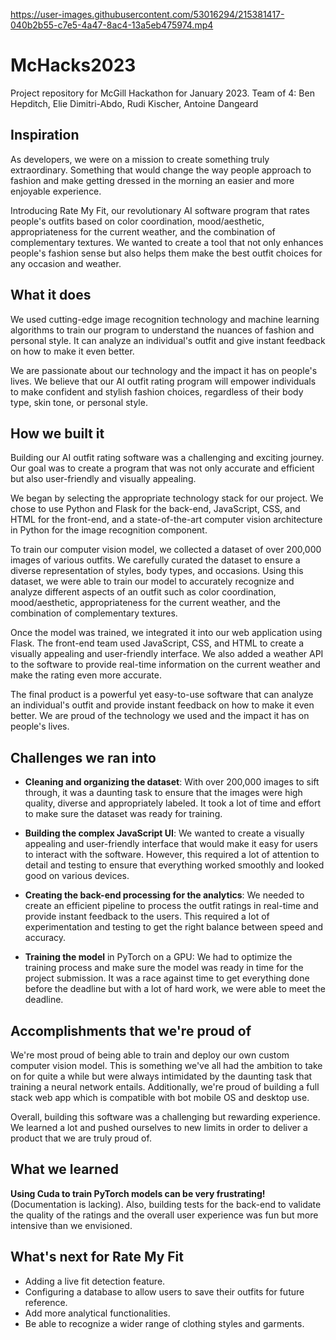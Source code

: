 
https://user-images.githubusercontent.com/53016294/215381417-040b2b55-c7e5-4a47-8ac4-13a5eb475974.mp4

# McHacks2023
Project repository for McGill Hackathon for January 2023. Team of 4: Ben Hepditch, Elie Dimitri-Abdo, Rudi Kischer, Antoine Dangeard

## Inspiration
As developers, we were on a mission to create something truly extraordinary. Something that would change the way people approach to fashion and make getting dressed in the morning an easier and more enjoyable experience.

Introducing Rate My Fit, our revolutionary AI software program that rates people's outfits based on color coordination, mood/aesthetic, appropriateness for the current weather, and the combination of complementary textures. We wanted to create a tool that not only enhances people's fashion sense but also helps them make the best outfit choices for any occasion and weather.

## What it does
We used cutting-edge image recognition technology and machine learning algorithms to train our program to understand the nuances of fashion and personal style. It can analyze an individual's outfit and give instant feedback on how to make it even better.

We are passionate about our technology and the impact it has on people's lives. We believe that our AI outfit rating program will empower individuals to make confident and stylish fashion choices, regardless of their body type, skin tone, or personal style.

## How we built it
Building our AI outfit rating software was a challenging and exciting journey. Our goal was to create a program that was not only accurate and efficient but also user-friendly and visually appealing.

We began by selecting the appropriate technology stack for our project. We chose to use Python and Flask for the back-end, JavaScript, CSS, and HTML for the front-end, and a state-of-the-art computer vision architecture in Python for the image recognition component.

To train our computer vision model, we collected a dataset of over 200,000 images of various outfits. We carefully curated the dataset to ensure a diverse representation of styles, body types, and occasions. Using this dataset, we were able to train our model to accurately recognize and analyze different aspects of an outfit such as color coordination, mood/aesthetic, appropriateness for the current weather, and the combination of complementary textures.

Once the model was trained, we integrated it into our web application using Flask. The front-end team used JavaScript, CSS, and HTML to create a visually appealing and user-friendly interface. We also added a weather API to the software to provide real-time information on the current weather and make the rating even more accurate.

The final product is a powerful yet easy-to-use software that can analyze an individual's outfit and provide instant feedback on how to make it even better. We are proud of the technology we used and the impact it has on people's lives.

## Challenges we ran into

- **Cleaning and organizing the dataset**: With over 200,000 images to sift through, it was a daunting task to ensure that the images were high quality, diverse and appropriately labeled. It took a lot of time and effort to make sure the dataset was ready for training.

- **Building the complex JavaScript UI**: We wanted to create a visually appealing and user-friendly interface that would make it easy for users to interact with the software. However, this required a lot of attention to detail and testing to ensure that everything worked smoothly and looked good on various devices.

- **Creating the back-end processing for the analytics**: We needed to create an efficient pipeline to process the outfit ratings in real-time and provide instant feedback to the users. This required a lot of experimentation and testing to get the right balance between speed and accuracy.

- **Training the model** in PyTorch on a GPU: We had to optimize the training process and make sure the model was ready in time for the project submission. It was a race against time to get everything done before the deadline but with a lot of hard work, we were able to meet the deadline.


## Accomplishments that we're proud of
We're most proud of being able to train and deploy our own custom computer vision model. This is something we've all had the ambition to take on for quite a while but were always intimidated by the daunting task that training a neural network entails. Additionally, we're proud of building a full stack web app which is compatible with bot mobile OS and desktop use. 

Overall, building this software was a challenging but rewarding experience. We learned a lot and pushed ourselves to new limits in order to deliver a product that we are truly proud of.

## What we learned
**Using Cuda to train PyTorch models can be very frustrating!** (Documentation is lacking). Also, building tests for the back-end to validate the quality of the ratings and the overall user experience was fun but more intensive than we envisioned.

## What's next for Rate My Fit
- Adding a live fit detection feature.
- Configuring a database to allow users to save their outfits for future reference.
- Add more analytical functionalities.
- Be able to recognize a wider range of clothing styles and garments.
